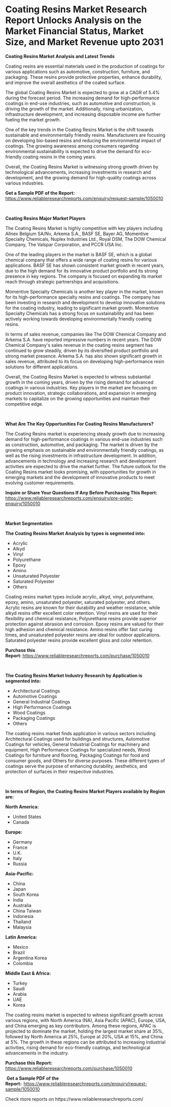 <p><h1>Coating Resins Market Research Report Unlocks Analysis on the Market Financial Status, Market Size, and Market Revenue upto 2031</h1></p><p><strong>Coating Resins Market Analysis and Latest Trends</strong></p>
<p><p>Coating resins are essential materials used in the production of coatings for various applications such as automotive, construction, furniture, and packaging. These resins provide protective properties, enhance durability, and improve the overall aesthetics of the coated surface.</p><p>The global Coating Resins Market is expected to grow at a CAGR of 5.4% during the forecast period. The increasing demand for high-performance coatings in end-use industries, such as automotive and construction, is driving the growth of the market. Additionally, rising urbanization, infrastructure development, and increasing disposable income are further fueling the market growth.</p><p>One of the key trends in the Coating Resins Market is the shift towards sustainable and environmentally friendly resins. Manufacturers are focusing on developing bio-based resins and reducing the environmental impact of coatings. The growing awareness among consumers regarding environmental sustainability is expected to drive the demand for eco-friendly coating resins in the coming years.</p><p>Overall, the Coating Resins Market is witnessing strong growth driven by technological advancements, increasing investments in research and development, and the growing demand for high-quality coatings across various industries.</p></p>
<p><strong>Get a Sample PDF of the Report:&nbsp;</strong> <a href="https://www.reliableresearchreports.com/enquiry/request-sample/1050010">https://www.reliableresearchreports.com/enquiry/request-sample/1050010</a></p>
<p>&nbsp;</p>
<p><strong>Coating Resins Major Market Players</strong></p>
<p><p>The Coating Resins Market is highly competitive with key players including Allnex Belgium SA/Nv, Arkema S.A., BASF SE, Bayer AG, Momentive Specialty Chemicals, Nuplex Industries Ltd., Royal DSM, The DOW Chemical Company, The Valspar Corporation, and PCCR USA Inc.</p><p>One of the leading players in the market is BASF SE, which is a global chemical company that offers a wide range of coating resins for various applications. BASF SE has shown consistent market growth in recent years, due to the high demand for its innovative product portfolio and its strong presence in key regions. The company is focused on expanding its market reach through strategic partnerships and acquisitions.</p><p>Momentive Specialty Chemicals is another key player in the market, known for its high-performance specialty resins and coatings. The company has been investing in research and development to develop innovative solutions for the coating industry, leading to significant market growth. Momentive Specialty Chemicals has a strong focus on sustainability and has been actively working towards developing environmentally friendly coating resins.</p><p>In terms of sales revenue, companies like The DOW Chemical Company and Arkema S.A. have reported impressive numbers in recent years. The DOW Chemical Company's sales revenue in the coating resins segment has continued to grow steadily, driven by its diversified product portfolio and strong market presence. Arkema S.A. has also shown significant growth in sales revenue, attributed to its focus on developing high-performance resin solutions for different applications.</p><p>Overall, the Coating Resins Market is expected to witness substantial growth in the coming years, driven by the rising demand for advanced coatings in various industries. Key players in the market are focusing on product innovation, strategic collaborations, and expansion in emerging markets to capitalize on the growing opportunities and maintain their competitive edge.</p></p>
<p>&nbsp;</p>
<p><strong>What Are The Key Opportunities For Coating Resins Manufacturers?</strong></p>
<p><p>The Coating Resins market is experiencing steady growth due to increasing demand for high-performance coatings in various end-use industries such as construction, automotive, and packaging. The market is driven by the growing emphasis on sustainable and environmentally friendly coatings, as well as the rising investments in infrastructure development. In addition, advancements in technology and increasing research and development activities are expected to drive the market further. The future outlook for the Coating Resins market looks promising, with opportunities for growth in emerging markets and the development of innovative products to meet evolving customer requirements.</p></p>
<p><strong>Inquire or Share Your Questions If Any Before Purchasing This Report:</strong> <a href="https://www.reliableresearchreports.com/enquiry/pre-order-enquiry/1050010">https://www.reliableresearchreports.com/enquiry/pre-order-enquiry/1050010</a></p>
<p>&nbsp;</p>
<p><strong>Market Segmentation</strong></p>
<p><strong>The Coating Resins Market Analysis by types is segmented into:</strong></p>
<p><ul><li>Acrylic</li><li>Alkyd</li><li>Vinyl</li><li>Polyurethane</li><li>Epoxy</li><li>Amino</li><li>Unsaturated Polyester</li><li>Saturated Polyester</li><li>Others</li></ul></p>
<p><p>Coating resins market types include acrylic, alkyd, vinyl, polyurethane, epoxy, amino, unsaturated polyester, saturated polyester, and others. Acrylic resins are known for their durability and weather resistance, while alkyd resins offer excellent color retention. Vinyl resins are used for their flexibility and chemical resistance, Polyurethane resins provide superior protection against abrasion and corrosion. Epoxy resins are valued for their high adhesion and chemical resistance. Amino resins offer fast curing times, and unsaturated polyester resins are ideal for outdoor applications. Saturated polyester resins provide excellent gloss and color retention.</p></p>
<p><strong>Purchase this Report:&nbsp;</strong><a href="https://www.reliableresearchreports.com/purchase/1050010">https://www.reliableresearchreports.com/purchase/1050010</a></p>
<p>&nbsp;</p>
<p><strong>The Coating Resins Market Industry Research by Application is segmented into:</strong></p>
<p><ul><li>Architectural Coatings</li><li>Automotive Coatings</li><li>General Industrial Coatings</li><li>High Performance Coatings</li><li>Wood Coatings</li><li>Packaging Coatings</li><li>Others</li></ul></p>
<p><p>The coating resins market finds application in various sectors including Architectural Coatings used for buildings and structures, Automotive Coatings for vehicles, General Industrial Coatings for machinery and equipment, High Performance Coatings for specialized needs, Wood Coatings for furniture and flooring, Packaging Coatings for food and consumer goods, and Others for diverse purposes. These different types of coatings serve the purpose of enhancing durability, aesthetics, and protection of surfaces in their respective industries.</p></p>
<p>&nbsp;</p>
<p><strong>In terms of Region, the Coating Resins Market Players available by Region are:</strong></p>
<p>
    <p> <strong> North America: </strong>
        <ul>
            <li>United States</li>
            <li>Canada</li>
        </ul>
        </p> 
    <p> <strong> Europe: </strong>
        <ul>
            <li>Germany</li>
            <li>France</li>
            <li>U.K.</li>
            <li>Italy</li>
            <li>Russia</li>
        </ul>
        </p> 
    <p> <strong> Asia-Pacific: </strong>
        <ul>
            <li>China</li>
            <li>Japan</li>
            <li>South Korea</li>
            <li>India</li>
            <li>Australia</li>
            <li>China Taiwan</li>
            <li>Indonesia</li>
            <li>Thailand</li>
            <li>Malaysia</li>
        </ul>
        </p> 
    <p> <strong> Latin America: </strong>
        <ul>
            <li>Mexico</li>
            <li>Brazil</li>
            <li>Argentina Korea</li>
            <li>Colombia</li>
        </ul>
        </p> 
    <p> <strong> Middle East & Africa: </strong>
        <ul>
            <li>Turkey</li>
            <li>Saudi</li>
            <li>Arabia</li>
            <li>UAE</li>
            <li>Korea</li>
        </ul>
    </p>
    </p>
<p><p>The coating resins market is expected to witness significant growth across various regions, with North America (NA), Asia Pacific (APAC), Europe, USA, and China emerging as key contributors. Among these regions, APAC is projected to dominate the market, holding the largest market share at 35%, followed by North America at 25%, Europe at 20%, USA at 15%, and China at 5%. The growth in these regions can be attributed to increasing industrial activities, rising demand for eco-friendly coatings, and technological advancements in the industry.</p></p>
<p><strong>Purchase this Report: </strong><a href="https://www.reliableresearchreports.com/purchase/1050010">https://www.reliableresearchreports.com/purchase/1050010</a></p>
<p>&nbsp;<strong>Get a Sample PDF of the Report:&nbsp;&nbsp;</strong><a href="https://www.reliableresearchreports.com/enquiry/request-sample/1050010">https://www.reliableresearchreports.com/enquiry/request-sample/1050010</a></p>
<p><strong></strong></p>
<p>Check more reports on https://www.reliableresearchreports.com/</p>